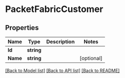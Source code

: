 # PacketFabricCustomer

## Properties

Name | Type | Description | Notes
------------ | ------------- | ------------- | -------------
**Id** | **string** |  | 
**Name** | **string** |  | [optional] 

[[Back to Model list]](../README.md#documentation-for-models) [[Back to API list]](../README.md#documentation-for-api-endpoints) [[Back to README]](../README.md)


